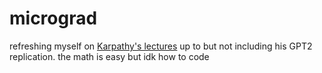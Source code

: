 # micrograd
refreshing myself on [Karpathy's lectures](https://youtu.be/VMj-3S1tku0?si=FM0qtfV-cvXr2kDJ) up to but not including his GPT2 replication. the math is easy but idk how to code